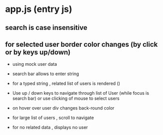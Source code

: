 # app.js (entry js)

## search is case insensitive
## for selected user border color changes (by click or by keys up/down)

- using mock user data
- search bar  allows to enter string
- for a typed string , related list of users is rendered ()
- Use up / down keys to navigate through list of User (while focus is search bar)
    or
    use clicking of mouse to select users

- on hover over user div changes back-round color
- for large list of users , scroll to navigate
- for no related data ,  displays no user

